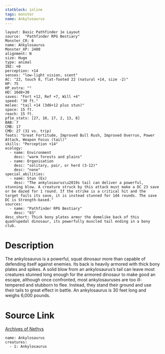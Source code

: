 ```yaml
---
statblock: inline
tags: monster
name: Ankylosaurus
---
```

```statblock
layout: Basic Pathfinder 1e Layout
source:  "Pathfinder RPG Bestiary"
Monster_CR: 6
name: Ankylosaurus
Monster_XP: 2400
alignment: N
size: Huge
type: animal
INI: +0
perception: +14
senses: "low-light vision, scent"
AC: "22, touch 8, flat-footed 22 (natural +14, size -2)"
HP: 75
HP_extra: ""
HD: 10d8+30
saves: "Fort +12, Ref +7, Will +4"
speed: "30 ft."
melee: "tail +14 (3d6+12 plus stun)"
space: 15 ft.
reach: 15 ft.
pf1e_stats: [27, 10, 17, 2, 13, 8]
BAB: 7
CMB: 17
CMD: 27 (31 vs. trip)
feats: "Great Fortitude, Improved Bull Rush, Improved Overrun, Power Attack, Weapon Focus (tail)"
skills: "Perception +14"
ecology:
  - name: Environment
    desc: "warm forests and plains"
  - name: Organisation
    desc: "solitary, pair, or herd (3-12)"
    desc: "none"
special_abilities:
  - name: Stun (Ex)
    desc: "The ankylosaurus\u2019s tail can deliver a powerful, stunning blow. A creature struck by this attack must make a DC 23 save or be dazed for 1 round. If the strike is a critical hit and the target fails its save, it is instead stunned for 1d4 rounds. The save DC is Strength-based."
sources:
  - name: "Pathfinder RPG Bestiary"
    desc: "83"
desc_short: Thick bony plates armor the domelike back of this quadrupedal dinosaur, its powerfully muscled tail ending in a bony club.
```
# Description
The ankylosaurus is a powerful, squat dinosaur more than capable of defending itself against enemies. Its back is heavily armored with thick bony plates and spikes. A solid blow from an ankylosaurus’s tail can leave most creatures stunned long enough for the armored dinosaur to make good an escape, although once confronted, most ankylosauruses are too ill-tempered and stubborn to flee. Instead, they stand their ground and use their tails to great effect in battle. An ankylosaurus is 30 feet long and weighs 6,000 pounds.
# Source Link
[Archives of Nethys](https://aonprd.com/MonsterDisplay.aspx?ItemName=Ankylosaurus)
```encounter-table
name: Ankylosaurus
creatures:
  - 1: Ankylosaurus
```
